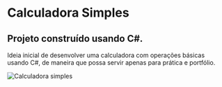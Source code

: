 # Calculadora Simples

<h2>Projeto construído usando C#.</h2>

<p>Ideia inicial de desenvolver uma calculadora com operações básicas usando C#, de maneira que possa servir apenas para prática e portfólio.</p>

<img src="https://user-images.githubusercontent.com/15057581/97003883-8d59cf80-1512-11eb-96c3-e3308cacb4a5.PNG" alt="Calculadora simples" />


